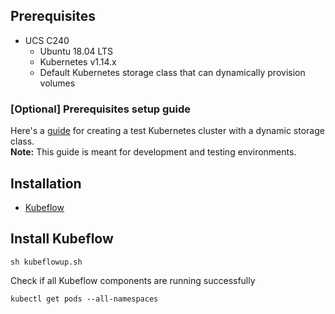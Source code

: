 ## Prerequisites

- UCS C240
	* Ubuntu 18.04 LTS
	* Kubernetes v1.14.x
	* Default Kubernetes storage class that can dynamically provision volumes

### [Optional] Prerequisites setup guide
Here's a [guide](k8sup.md) for creating a test Kubernetes cluster with a dynamic storage class. <br>
**Note:** This guide is meant for development and testing environments.

## Installation

- [Kubeflow](#kubeflow)

## <a id=kubeflow></a> Install Kubeflow 

	sh kubeflowup.sh

Check if all Kubeflow components are running successfully

	kubectl get pods --all-namespaces
